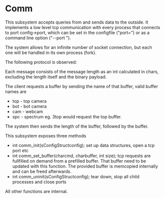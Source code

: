 Comm
====

This subsystem accepts queries from and sends data to the outside.
It implements a low level tcp communication with every
process that connects to port config->port, which can be set in the
configfile ("port=<port>") or as a command line option ("--port
<port>").

The system allows for an infinite number of socket connection, but each
one will be handled in its own process (fork).

The following protocol is observed:

Each message consists of the message length as an int calculated in chars,
excluding the length itself and the binary payload.

The client requests a buffer by sending the name of that buffer, valid buffer names are
- top - top camera
- bot - bot camera
- cam - webcam
- spc - spectrum
eg. 3top would request the top buffer.

The system then sends the length of the buffer, followed by the buffer.


This subsystem exposes three methods
- int comm_init(sConfigStructconfig);
  set up data structures, open a tcp port etc
- int comm_set_buffer(charcmd, charbuffer, int size);
  tcp requests are fullfilled on demand from a prefilled buffer. That
  buffer need to be updated with this function. The provided buffer
  is memcopied internally and can be freed afterwards.
- int comm_uninit(sConfigStructconfig);
  tear down, stop all child processes and close ports

All other functions are internal.
